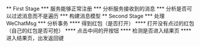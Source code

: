 ** First Stage
*** 服务能够正常注册
*** 分析服务接收到的消息
*** 分析是否可以过滤消息而不是遍历
*** 构建消息模型
** Second Stage
*** 处理WeChatMsg
*** 分析事务
**** 得到红包（是否打开）
**** 打开没有点过的红包（自己的红包是否可抢）
**** 点击中间的开按钮
**** 检测是否进入结果页
**** 进入结果页，出发返回键
